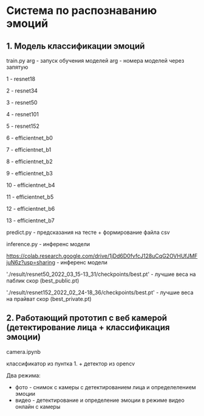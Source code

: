 # Система по распознаванию эмоций
## 1. Модель классификации эмоций

train.py arg - запуск обучения моделей
arg - номера моделей через запятую

1 - resnet18

2 - resnet34

3 - resnet50

4 - resnet101

5 - resnet152

6 - efficientnet_b0

7 - efficientnet_b1

8 - efficientnet_b2

9 - efficientnet_b3

10 - efficientnet_b4

11 - efficientnet_b5

12 - efficientnet_b6

13 - efficientnet_b7



predict.py - предсказания на тесте + формирование файла csv

inference.py - инференс модели

https://colab.research.google.com/drive/1jDd6D0fvfcJ128uCqG2OVHUfJMFjuN6z?usp=sharing - инференс модели

'./result/resnet50_2022_03_15-13_31/checkpoints/best.pt' - лучшие веса на паблик скор (best_public.pt)

'./result/resnet152_2022_02_24-18_36/checkpoints/best.pt'  - лучшие веса на прайват скор (best_private.pt)

## 2. Работающий прототип с веб камерой (детектирование лица + классификация эмоции)

camera.ipynb

классификатор из пунтка 1. + детектор из opencv

Два режима: 
- фото - снимок с камеры с детектированием лица и определелением эмоции
- видео - детектирование и определение эмоции в режиме видео онлайн с камеры
